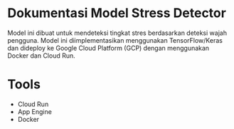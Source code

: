 # Dokumentasi Model Stress Detector

Model ini dibuat untuk mendeteksi tingkat stres berdasarkan deteksi wajah pengguna. Model ini diimplementasikan menggunakan TensorFlow/Keras dan dideploy ke Google Cloud Platform (GCP) dengan menggunakan Docker dan Cloud Run.

# Tools

- Cloud Run
- App Engine
- Docker
